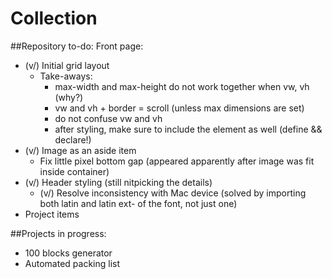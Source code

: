 # Collection

##Repository to-do:
 Front page:
 * (v/) Initial grid layout
   * Take-aways:
     * max-width and max-height do not work together when vw, vh (why?)
     * vw and vh + border = scroll (unless max dimensions are set)
     * do not confuse vw and vh
     * after styling, make sure to include the element as well (define && declare!)
 * (v/) Image as an aside item
   * Fix little pixel bottom gap (appeared apparently after image was fit inside container)
 * (v/) Header styling (still nitpicking the details)
   * (v/) Resolve inconsistency with Mac device (solved by importing both latin and latin ext- of the font, not just one)
 * Project items
  
  
##Projects in progress:
  - 100 blocks generator
  - Automated packing list
